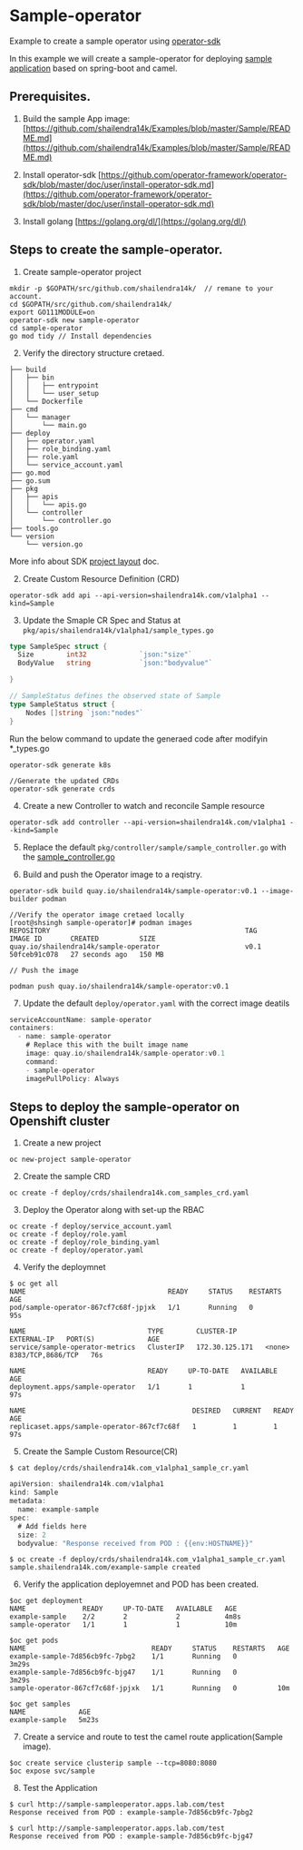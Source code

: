 # Sample-operator
Example to create a sample operator using [operator-sdk](https://github.com/operator-framework/operator-sdk)

In this example we will create a sample-operator for deploying [sample application](https://github.com/shailendra14k/Examples/tree/master/Sample) based on spring-boot and camel. 

## Prerequisites.

1. Build the sample App image:
[https://github.com/shailendra14k/Examples/blob/master/Sample/README.md](https://github.com/shailendra14k/Examples/blob/master/Sample/README.md)

2. Install operator-sdk 
[https://github.com/operator-framework/operator-sdk/blob/master/doc/user/install-operator-sdk.md](https://github.com/operator-framework/operator-sdk/blob/master/doc/user/install-operator-sdk.md)

3. Install golang
[https://golang.org/dl/](https://golang.org/dl/)


## Steps to create the sample-operator.

1. Create sample-operator project
~~~
mkdir -p $GOPATH/src/github.com/shailendra14k/  // remane to your account.
cd $GOPATH/src/github.com/shailendra14k/
export GO111MODULE=on
operator-sdk new sample-operator
cd sample-operator
go mod tidy // Install dependencies
~~~

2. Verify the directory structure cretaed. 
~~~
├── build
│   ├── bin
│   │   ├── entrypoint
│   │   └── user_setup
│   └── Dockerfile
├── cmd
│   └── manager
│       └── main.go
├── deploy
│   ├── operator.yaml
│   ├── role_binding.yaml
│   ├── role.yaml
│   └── service_account.yaml
├── go.mod
├── go.sum
├── pkg
│   ├── apis
│   │   └── apis.go
│   └── controller
│       └── controller.go
├── tools.go
└── version
    └── version.go
~~~
More info about SDK [project layout](https://github.com/operator-framework/operator-sdk/blob/master/doc/project_layout.md) doc.

2. Create Custom Resource Definition (CRD)
~~~
operator-sdk add api --api-version=shailendra14k.com/v1alpha1 --kind=Sample
~~~

3. Update the Smaple CR Spec and Status at `pkg/apis/shailendra14k/v1alpha1/sample_types.go`
~~~Go
type SampleSpec struct {
  Size        int32             `json:"size"`
  BodyValue   string            `json:"bodyvalue"`

}

// SampleStatus defines the observed state of Sample
type SampleStatus struct {
    Nodes []string `json:"nodes"`
}

~~~

Run the below command to update the generaed code after modifyin *_types.go
~~~
operator-sdk generate k8s

//Generate the updated CRDs
operator-sdk generate crds
~~~

4. Create a new Controller to watch and reconcile Sample resource
~~~
operator-sdk add controller --api-version=shailendra14k.com/v1alpha1 --kind=Sample
~~~

5. Replace the default `pkg/controller/sample/sample_controller.go` with the [sample_controller.go](https://github.com/shailendra14k/sample-operator/blob/master/pkg/controller/sample/sample_controller.go) 


6. Build and push the Operator image to a reqistry.
~~~
operator-sdk build quay.io/shailendra14k/sample-operator:v0.1 --image-builder podman

//Verify the operator image cretaed locally
[root@shsingh sample-operator]# podman images
REPOSITORY                                                TAG      IMAGE ID       CREATED          SIZE
quay.io/shailendra14k/sample-operator                     v0.1     50fceb91c078   27 seconds ago   150 MB

// Push the image

podman push quay.io/shailendra14k/sample-operator:v0.1
~~~

7. Update the default `deploy/operator.yaml` with the correct image deatils
~~~GO
serviceAccountName: sample-operator
containers:
  - name: sample-operator
    # Replace this with the built image name
    image: quay.io/shailendra14k/sample-operator:v0.1
    command:
    - sample-operator
    imagePullPolicy: Always
~~~

## Steps to deploy the sample-operator on Openshift cluster

1. Create a new project
~~~
oc new-project sample-operator
~~~

2. Create the sample CRD
~~~
oc create -f deploy/crds/shailendra14k.com_samples_crd.yaml
~~~

3. Deploy the Operator along with set-up the RBAC
~~~
oc create -f deploy/service_account.yaml
oc create -f deploy/role.yaml
oc create -f deploy/role_binding.yaml
oc create -f deploy/operator.yaml
~~~

4. Verify the deploymnet
~~~
$ oc get all
NAME                                   READY     STATUS    RESTARTS   AGE
pod/sample-operator-867cf7c68f-jpjxk   1/1       Running   0          95s

NAME                              TYPE        CLUSTER-IP       EXTERNAL-IP   PORT(S)             AGE
service/sample-operator-metrics   ClusterIP   172.30.125.171   <none>        8383/TCP,8686/TCP   76s

NAME                              READY     UP-TO-DATE   AVAILABLE   AGE
deployment.apps/sample-operator   1/1       1            1           97s

NAME                                         DESIRED   CURRENT   READY     AGE
replicaset.apps/sample-operator-867cf7c68f   1         1         1         97s
~~~

5. Create the Sample Custom Resource(CR)
~~~
$ cat deploy/crds/shailendra14k.com_v1alpha1_sample_cr.yaml 
~~~
~~~GO
apiVersion: shailendra14k.com/v1alpha1
kind: Sample
metadata:
  name: example-sample
spec:
  # Add fields here
  size: 2
  bodyvalue: "Response received from POD : {{env:HOSTNAME}}"
~~~
~~~
$ oc create -f deploy/crds/shailendra14k.com_v1alpha1_sample_cr.yaml 
sample.shailendra14k.com/example-sample created
~~~

6. Verify the application deployemnet and POD has been created.
~~~
$oc get deployment
NAME              READY     UP-TO-DATE   AVAILABLE   AGE
example-sample    2/2       2            2           4m8s
sample-operator   1/1       1            1           10m

$oc get pods
NAME                               READY     STATUS    RESTARTS   AGE
example-sample-7d856cb9fc-7pbg2    1/1       Running   0          3m29s
example-sample-7d856cb9fc-bjg47    1/1       Running   0          3m29s
sample-operator-867cf7c68f-jpjxk   1/1       Running   0          10m

$oc get samples
NAME             AGE
example-sample   5m23s
~~~

7. Create a service and route to test the camel route application(Sample image).
~~~
$oc create service clusterip sample --tcp=8080:8080
$oc expose svc/sample
~~~

8. Test the Application
~~~
$ curl http://sample-sampleoperator.apps.lab.com/test
Response received from POD : example-sample-7d856cb9fc-7pbg2

$ curl http://sample-sampleoperator.apps.lab.com/test
Response received from POD : example-sample-7d856cb9fc-bjg47
~~~
